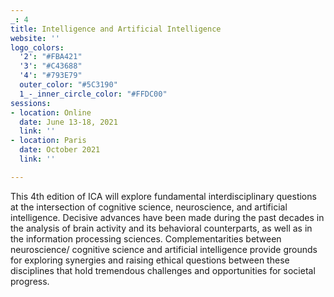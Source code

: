 ```yaml
---
_: 4
title: Intelligence and Artificial Intelligence
website: ''
logo_colors:
  '2': "#FBA421"
  '3': "#C43688"
  '4': "#793E79"
  outer_color: "#5C3190"
  1_-_inner_circle_color: "#FFDC00"
sessions:
- location: Online
  date: June 13-18, 2021
  link: ''
- location: Paris
  date: October 2021
  link: ''

---
```

This 4th edition of ICA will explore fundamental interdisciplinary questions at the intersection of cognitive science, neuroscience, and artificial intelligence. Decisive advances have been made during the past decades in the analysis of brain activity and its behavioral counterparts, as well as in the information processing sciences. Complementarities between neuroscience/ cognitive science and artificial intelligence provide grounds for exploring synergies and raising ethical questions between these disciplines that hold tremendous challenges and opportunities for societal progress.